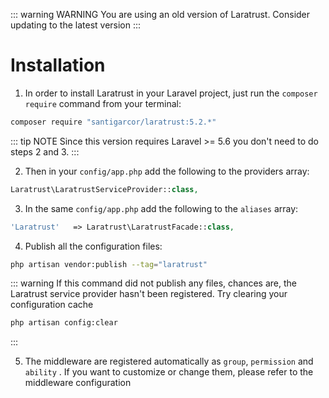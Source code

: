 ::: warning WARNING
You are using an old version of Laratrust. Consider updating to the <docs-link to="/installation.html" current-version>latest</docs-link> version
:::

# Installation

1. In order to install Laratrust in your Laravel project, just run the `composer require` command from your terminal:
```bash
composer require "santigarcor/laratrust:5.2.*"
```

::: tip NOTE
Since this version requires Laravel >= 5.6 you don't need to do steps 2 and 3.
:::

2. Then in your `config/app.php` add the following to the providers array:
```php
Laratrust\LaratrustServiceProvider::class,
```

3. In the same `config/app.php` add the following to the `aliases` array:
```php
'Laratrust'   => Laratrust\LaratrustFacade::class,
```

4. Publish all the configuration files:
```bash
php artisan vendor:publish --tag="laratrust"
```
::: warning
If this command did not publish any files, chances are, the Laratrust service provider hasn't been registered. Try clearing your configuration cache
```bash
php artisan config:clear
```
:::

5. The <docs-link to="/usage/middleware.html">middleware</docs-link> are registered automatically as `group`, `permission` and `ability` . If you want to customize or change them, please refer to the <docs-link to="/usage/middleware.html#configuration">middleware configuration</docs-link>


